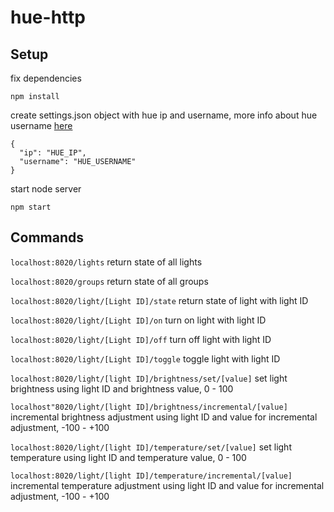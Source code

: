 # hue-http
## Setup
fix dependencies
```
npm install
```
create settings.json object with hue ip and username, more info about hue username [here](https://developers.meethue.com/documentation/getting-started)
```
{
  "ip": "HUE_IP",
  "username": "HUE_USERNAME"
}
```
start node server
```
npm start
```
## Commands
`localhost:8020/lights`
return state of all lights

`localhost:8020/groups`
return state of all groups

`localhost:8020/light/[Light ID]/state`
return state of light with light ID

`localhost:8020/light/[Light ID]/on`
turn on light with light ID

`localhost:8020/light/[Light ID]/off`
turn off light with light ID

`localhost:8020/light/[Light ID]/toggle`
toggle light with light ID

`localhost:8020/light/[light ID]/brightness/set/[value]`
set light brightness using light ID and brightness value, 0 - 100

`localhost"8020/light/[light ID]/brightness/incremental/[value]`
incremental brightness adjustment using light ID and value for incremental adjustment, -100 - +100

`localhost:8020/light/[light ID]/temperature/set/[value]`
set light temperature using light ID and temperature value, 0 - 100

`localhost:8020/light/[light ID]/temperature/incremental/[value]`
incremental temperature adjustment using light ID and value for incremental adjustment, -100 - +100
